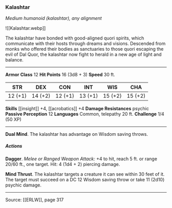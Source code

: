 ### Kalashtar
_Medium humanoid (kalashtar), any alignment_

![[Kalashtar.webp]]

The kalashtar have bonded with good-aligned quori spirits, which communicate with their hosts through dreams and visions. Descended from monks who offered their bodies as sanctuaries to those quori escaping the evil of Dal Quor, the kalashtar now fight to herald in a new age of light and balance.





---

**Armor Class** 12
**Hit Points** 16 (3d8 + 3)
**Speed** 30 ft.

| STR     | DEX     | CON     | INT     | WIS     | CHA     |
|---------|---------|---------|---------|---------|---------|
| 12 (+1) | 14 (+2) | 12 (+1) | 13 (+1) | 15 (+2) | 15 (+2) |

**Skills** [[insight]] +4, [[acrobatics]] +4
**Damage Resistances** psychic
**Passive Perception** 12
**Languages** Common, telepathy 20 ft.
**Challenge** 1/4 (50 XP)

---

**Dual Mind**. The kalashtar has advantage on Wisdom saving throws.

##### Actions
**Dagger**. _Melee or Ranged Weapon Attack:_ +4 to hit, reach 5 ft. or range 20/60 ft., one target. Hit: 4 (1d4 + 2) piercing damage.

**Mind Thrust**. The kalashtar targets a creature it can see within 30 feet of it. The target must succeed on a DC 12 Wisdom saving throw or take 11 (2d10) psychic damage.


---

Source: [[ERLW]], page 317